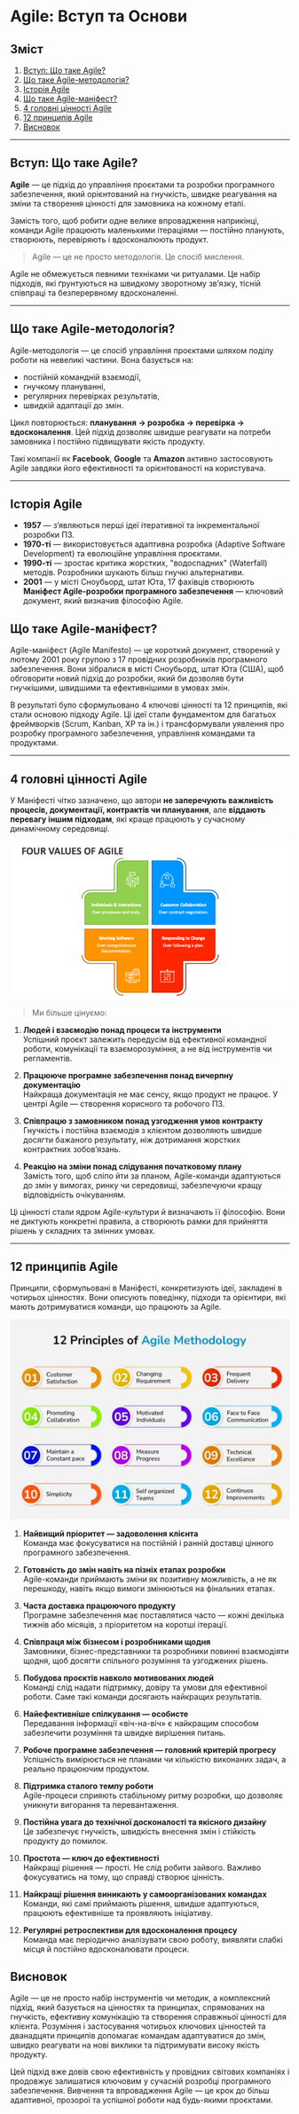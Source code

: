 # Agile: Вступ та Основи

## Зміст

1. [Вступ: Що таке Agile?](#вступ-що-таке-agile)  
2. [Що таке Agile-методологія?](#що-таке-agile-методологія)  
3. [Історія Agile](#історія-agile)  
4. [Що таке Agile-маніфест?](#що-таке-agile-маніфест)  
5. [4 головні цінності Agile](#4-головні-цінності-agile)  
6. [12 принципів Agile](#12-принципів-agile)  
7. [Висновок](#висновок)

---

## Вступ: Що таке Agile?

**Agile** — це підхід до управління проєктами та розробки програмного забезпечення, який орієнтований на гнучкість, швидке реагування на зміни та створення цінності для замовника на кожному етапі.

Замість того, щоб робити одне велике впровадження наприкінці, команди Agile працюють маленькими ітераціями — постійно планують, створюють, перевіряють і вдосконалюють продукт.

> Agile — це не просто методологія. Це спосіб мислення.

Agile не обмежується певними техніками чи ритуалами. Це набір підходів, які ґрунтуються на швидкому зворотному зв’язку, тісній співпраці та безперервному вдосконаленні.

---

## Що таке Agile-методологія?

Agile-методологія — це спосіб управління проєктами шляхом поділу роботи на невеликі частини. Вона базується на:

- постійній командній взаємодії,
- гнучкому плануванні,
- регулярних перевірках результатів,
- швидкій адаптації до змін.

Цикл повторюється: **планування → розробка → перевірка → вдосконалення**. Цей підхід дозволяє швидше реагувати на потреби замовника і постійно підвищувати якість продукту.

Такі компанії як **Facebook**, **Google** та **Amazon** активно застосовують Agile завдяки його ефективності та орієнтованості на користувача.

---

## Історія Agile

- **1957** — з’являються перші ідеї ітеративної та інкрементальної розробки ПЗ.
- **1970-ті** — використовується адаптивна розробка (Adaptive Software Development) та еволюційне управління проєктами.
- **1990-ті** — зростає критика жорстких, "водоспадних" (Waterfall) методів. Розробники шукають більш гнучкі альтернативи.
- **2001** — у місті Сноубьорд, штат Юта, 17 фахівців створюють **Маніфест Agile-розробки програмного забезпечення** — ключовий документ, який визначив філософію Agile.

## Що таке Agile-маніфест?

Agile-маніфест (Agile Manifesto) — це короткий документ, створений у лютому 2001 року групою з 17 провідних розробників програмного забезпечення. Вони зібралися в місті Сноубьорд, штат Юта (США), щоб обговорити новий підхід до розробки, який би дозволяв бути гнучкішими, швидшими та ефективнішими в умовах змін.

В результаті було сформульовано 4 ключові цінності та 12 принципів, які стали основою підходу Agile. Ці ідеї стали фундаментом для багатьох фреймворків (Scrum, Kanban, XP та ін.) і трансформували уявлення про розробку програмного забезпечення, управління командами та продуктами.

---

## 4 головні цінності Agile

У Маніфесті чітко зазначено, що автори **не заперечують важливість процесів, документації, контрактів чи планування**, але **віддають перевагу іншим підходам**, які краще працюють у сучасному динамічному середовищі.

![4 головні цінності Agile](../assets/four-values-of-agile.png)

> Ми більше цінуємо:

1. **Людей і взаємодію понад процеси та інструменти**  
   Успішний проєкт залежить передусім від ефективної командної роботи, комунікації та взаєморозуміння, а не від інструментів чи регламентів.

2. **Працююче програмне забезпечення понад вичерпну документацію**  
   Найкраща документація не має сенсу, якщо продукт не працює. У центрі Agile — створення корисного та робочого ПЗ.

3. **Співпрацю з замовником понад узгодження умов контракту**  
   Гнучкість і постійна взаємодія з клієнтом дозволяють швидше досягти бажаного результату, ніж дотримання жорстких контрактних зобов’язань.

4. **Реакцію на зміни понад слідування початковому плану**  
   Замість того, щоб сліпо йти за планом, Agile-команди адаптуються до змін у вимогах, ринку чи середовищі, забезпечуючи кращу відповідність очікуванням.

Ці цінності стали ядром Agile-культури й визначають її філософію. Вони не диктують конкретні правила, а створюють рамки для прийняття рішень у складних та змінних умовах.

---

## 12 принципів Agile

Принципи, сформульовані в Маніфесті, конкретизують ідеї, закладені в чотирьох цінностях. Вони описують поведінку, підходи та орієнтири, які мають дотримуватися команди, що працюють за Agile.

![12 принципів Agile](../assets/12-Principles-of-Agile-Methodology.jpg)

1. **Найвищий пріоритет — задоволення клієнта**  
   Команда має фокусуватися на постійній і ранній доставці цінного програмного забезпечення.

2. **Готовність до змін навіть на пізніх етапах розробки**  
   Agile-команди приймають зміни як позитивну можливість, а не як перешкоду, навіть якщо вимоги змінюються на фінальних етапах.

3. **Часта доставка працюючого продукту**  
   Програмне забезпечення має поставлятися часто — кожні декілька тижнів або місяців, з пріоритетом на коротші ітерації.

4. **Співпраця між бізнесом і розробниками щодня**  
   Замовники, бізнес-представники та розробники повинні взаємодіяти щодня, щоб досягти спільного розуміння та узгоджених рішень.

5. **Побудова проєктів навколо мотивованих людей**  
   Команді слід надати підтримку, довіру та умови для ефективної роботи. Саме такі команди досягають найкращих результатів.

6. **Найефективніше спілкування — особисте**  
   Передавання інформації «віч-на-віч» є найкращим способом забезпечити розуміння та швидке вирішення питань.

7. **Робоче програмне забезпечення — головний критерій прогресу**  
   Успішність вимірюється не планами чи кількістю виконаних задач, а реально працюючим продуктом.

8. **Підтримка сталого темпу роботи**  
   Agile-процеси сприяють стабільному ритму розробки, що дозволяє уникнути вигорання та перевантаження.

9. **Постійна увага до технічної досконалості та якісного дизайну**  
   Це забезпечує гнучкість, швидкість внесення змін і стійкість продукту до помилок.

10. **Простота — ключ до ефективності**  
   Найкращі рішення — прості. Не слід робити зайвого. Важливо фокусуватись на тому, що справді створює цінність.

11. **Найкращі рішення виникають у самоорганізованих командах**  
   Команди, які самі приймають рішення, швидше адаптуються, працюють ефективніше та проявляють ініціативу.

12. **Регулярні ретроспективи для вдосконалення процесу**  
   Команда має періодично аналізувати свою роботу, виявляти слабкі місця й постійно вдосконалювати процеси.

## Висновок

Agile — це не просто набір інструментів чи методик, а комплексний підхід, який базується на цінностях та принципах, спрямованих на гнучкість, ефективну комунікацію та створення справжньої цінності для клієнта. Розуміння і застосування чотирьох ключових цінностей та дванадцяти принципів допомагає командам адаптуватися до змін, швидко реагувати на нові виклики та підтримувати високу якість продукту.

Цей підхід вже довів свою ефективність у провідних світових компаніях і продовжує залишатися ключовим у сучасній розробці програмного забезпечення. Вивчення та впровадження Agile — це крок до більш адаптивної, прозорої та успішної роботи над будь-якими проєктами.